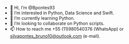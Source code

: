 - 👋 Hi, I’m @Bpontes93
- 👀 I’m interested in Python, Data Science and Swift.
- 🌱 I’m currently learning Python.
- 💞️ I’m looking to collaborate on Python scripts.
- 📫 How to reach me +55 (11)980540376 (WhatsApp) or silvapontes_bruno10@outlook.com (e-mail).

<!---
Bpontes93/Bpontes93 is a ✨ special ✨ repository because its `README.md` (this file) appears on your GitHub profile.
You can click the Preview link to take a look at your changes.
--->
